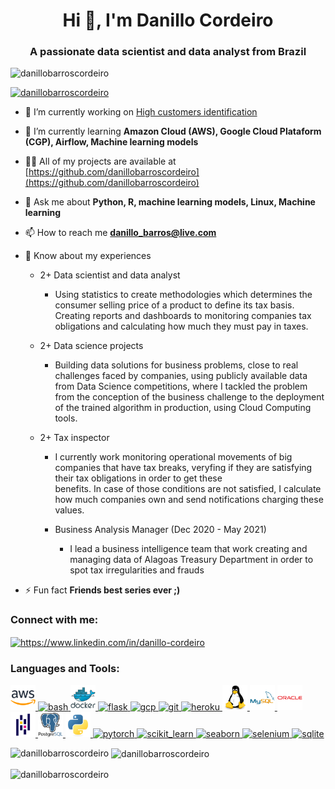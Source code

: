 <h1 align="center">Hi 👋, I'm Danillo Cordeiro</h1>
<h3 align="center">A passionate data scientist and data analyst from Brazil</h3>

<p align="left"> <img src="https://komarev.com/ghpvc/?username=danillobarroscordeiro&label=Profile%20views&color=0e75b6&style=flat" alt="danillobarroscordeiro" /> </p>

<p align="left"> <a href="https://github.com/ryo-ma/github-profile-trophy"><img src="https://github-profile-trophy.vercel.app/?username=danillobarroscordeiro" alt="danillobarroscordeiro" /></a> </p>

- 🔭 I’m currently working on [High customers identification](https://github.com/danillobarroscordeiro/high_values_customer_identifications)

- 🌱 I’m currently learning **Amazon Cloud (AWS), Google Cloud Plataform (CGP), Airflow, Machine learning models**

- 👨‍💻 All of my projects are available at [https://github.com/danillobarroscordeiro](https://github.com/danillobarroscordeiro)

- 💬 Ask me about **Python, R, machine learning models, Linux, Machine learning**

- 📫 How to reach me **danillo_barros@live.com**

- 📄 Know about my experiences
  - 2+ Data scientist and data analyst
    - Using statistics to create methodologies which determines the consumer selling price of a product to define its tax basis. Creating reports and dashboards to monitoring companies tax obligations and calculating how much they must pay in taxes.
  - 2+ Data science projects
    - Building data solutions for business problems, close to real challenges faced by companies, using publicly available data from Data Science competitions, where I tackled           the problem from the conception of the business challenge to the deployment of the trained algorithm in production, using Cloud Computing tools.
      
  - 2+ Tax inspector
    - I currently work monitoring operational movements of big companies that have tax breaks, veryfing if they are satisfying their tax obligations in order to get these           
    benefits. In case of those conditions are not satisfied, I calculate how much companies own and send notifications charging these values.

    - Business Analysis Manager (Dec 2020 - May 2021)
      - I lead a business intelligence team that work creating and managing data of Alagoas Treasury Department in order to spot tax irregularities and frauds

- ⚡ Fun fact **Friends best series ever ;)**

<h3 align="left">Connect with me:</h3>
<p align="left">
<a href="https://linkedin.com/in/https://www.linkedin.com/in/danillo-cordeiro" target="blank"><img align="center" src="https://raw.githubusercontent.com/rahuldkjain/github-profile-readme-generator/master/src/images/icons/Social/linked-in-alt.svg" alt="https://www.linkedin.com/in/danillo-cordeiro" height="30" width="40" /></a>
</p>

<h3 align="left">Languages and Tools:</h3>
<p align="left"> <a href="https://aws.amazon.com" target="_blank" rel="noreferrer"> <img src="https://raw.githubusercontent.com/devicons/devicon/master/icons/amazonwebservices/amazonwebservices-original-wordmark.svg" alt="aws" width="40" height="40"/> </a> <a href="https://www.gnu.org/software/bash/" target="_blank" rel="noreferrer"> <img src="https://www.vectorlogo.zone/logos/gnu_bash/gnu_bash-icon.svg" alt="bash" width="40" height="40"/> </a> <a href="https://www.docker.com/" target="_blank" rel="noreferrer"> <img src="https://raw.githubusercontent.com/devicons/devicon/master/icons/docker/docker-original-wordmark.svg" alt="docker" width="40" height="40"/> </a> <a href="https://flask.palletsprojects.com/" target="_blank" rel="noreferrer"> <img src="https://www.vectorlogo.zone/logos/pocoo_flask/pocoo_flask-icon.svg" alt="flask" width="40" height="40"/> </a> <a href="https://cloud.google.com" target="_blank" rel="noreferrer"> <img src="https://www.vectorlogo.zone/logos/google_cloud/google_cloud-icon.svg" alt="gcp" width="40" height="40"/> </a> <a href="https://git-scm.com/" target="_blank" rel="noreferrer"> <img src="https://www.vectorlogo.zone/logos/git-scm/git-scm-icon.svg" alt="git" width="40" height="40"/> </a> <a href="https://heroku.com" target="_blank" rel="noreferrer"> <img src="https://www.vectorlogo.zone/logos/heroku/heroku-icon.svg" alt="heroku" width="40" height="40"/> </a> <a href="https://www.linux.org/" target="_blank" rel="noreferrer"> <img src="https://raw.githubusercontent.com/devicons/devicon/master/icons/linux/linux-original.svg" alt="linux" width="40" height="40"/> </a> <a href="https://www.mysql.com/" target="_blank" rel="noreferrer"> <img src="https://raw.githubusercontent.com/devicons/devicon/master/icons/mysql/mysql-original-wordmark.svg" alt="mysql" width="40" height="40"/> </a> <a href="https://www.oracle.com/" target="_blank" rel="noreferrer"> <img src="https://raw.githubusercontent.com/devicons/devicon/master/icons/oracle/oracle-original.svg" alt="oracle" width="40" height="40"/> </a> <a href="https://pandas.pydata.org/" target="_blank" rel="noreferrer"> <img src="https://raw.githubusercontent.com/devicons/devicon/2ae2a900d2f041da66e950e4d48052658d850630/icons/pandas/pandas-original.svg" alt="pandas" width="40" height="40"/> </a> <a href="https://www.postgresql.org" target="_blank" rel="noreferrer"> <img src="https://raw.githubusercontent.com/devicons/devicon/master/icons/postgresql/postgresql-original-wordmark.svg" alt="postgresql" width="40" height="40"/> </a> <a href="https://www.python.org" target="_blank" rel="noreferrer"> <img src="https://raw.githubusercontent.com/devicons/devicon/master/icons/python/python-original.svg" alt="python" width="40" height="40"/> </a> <a href="https://pytorch.org/" target="_blank" rel="noreferrer"> <img src="https://www.vectorlogo.zone/logos/pytorch/pytorch-icon.svg" alt="pytorch" width="40" height="40"/> </a> <a href="https://scikit-learn.org/" target="_blank" rel="noreferrer"> <img src="https://upload.wikimedia.org/wikipedia/commons/0/05/Scikit_learn_logo_small.svg" alt="scikit_learn" width="40" height="40"/> </a> <a href="https://seaborn.pydata.org/" target="_blank" rel="noreferrer"> <img src="https://seaborn.pydata.org/_images/logo-mark-lightbg.svg" alt="seaborn" width="40" height="40"/> </a> <a href="https://www.selenium.dev" target="_blank" rel="noreferrer"> <img src="https://raw.githubusercontent.com/detain/svg-logos/780f25886640cef088af994181646db2f6b1a3f8/svg/selenium-logo.svg" alt="selenium" width="40" height="40"/> </a> <a href="https://www.sqlite.org/" target="_blank" rel="noreferrer"> <img src="https://www.vectorlogo.zone/logos/sqlite/sqlite-icon.svg" alt="sqlite" width="40" height="40"/> </a> </p>

<p><img align="left" src="https://github-readme-stats.vercel.app/api/top-langs?username=danillobarroscordeiro&show_icons=true&locale=en&layout=compact" alt="danillobarroscordeiro" /></p>

<p>&nbsp;<img align="center" src="https://github-readme-stats.vercel.app/api?username=danillobarroscordeiro&show_icons=true&locale=en" alt="danillobarroscordeiro" /></p>

<p><img align="center" src="https://github-readme-streak-stats.herokuapp.com/?user=danillobarroscordeiro&" alt="danillobarroscordeiro" /></p>
